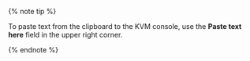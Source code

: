 {% note tip %}

To paste text from the clipboard to the KVM console, use the **Paste text here** field in the upper right corner.

{% endnote %}